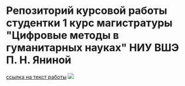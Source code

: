 # Репозиторий курсовой работы студентки 1 курс магистратуры "Цифровые методы в гуманитарных науках" НИУ ВШЭ П. Н. Яниной
[ссылка на текст работы](https://drive.google.com/file/d/1JDpZTXtfSyVfWgZueofvnZkxT52PSGMY/view)
![](https://drive.google.com/file/d/1uOxdJMTmUAyUN4LTigV3H81cbmP61Pyd/view?usp=sharing)

